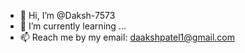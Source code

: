 - 👋 Hi, I’m @Daksh-7573
- 🌱 I’m currently learning ...
- 📫 Reach me by my email: daakshpatel1@gmail.com

<!---
Daksh-7573/Daksh-7573 is a ✨ special ✨ repository because its `README.md` (this file) appears on your GitHub profile.
You can click the Preview link to take a look at your changes.
--->
